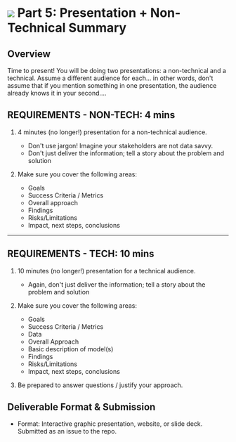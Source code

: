 # ![](https://ga-dash.s3.amazonaws.com/production/assets/logo-9f88ae6c9c3871690e33280fcf557f33.png) Part 5: Presentation + Non-Technical Summary

## Overview

Time to present!  You will be doing two presentations: a non-technical and a technical.  Assume a different audience for each... in other words, don't assume that if you mention something in one presentation, the audience already knows it in your second....



## REQUIREMENTS - NON-TECH: 4 mins

1. 4 minutes (no longer!) presentation for a non-technical audience.
   - Don't use jargon!  Imagine your stakeholders are not data savvy.
   - Don't just deliver the information; tell a story about the problem and solution

2. Make sure you cover the following areas:
   - Goals
   - Success Criteria / Metrics
   - Overall approach
   - Findings
   - Risks/Limitations
   - Impact, next steps, conclusions



---

## REQUIREMENTS - TECH: 10 mins

1. 10 minutes (no longer!) presentation for a technical audience.
   - Again, don't just deliver the information; tell a story about the problem and solution

2. Make sure you cover the following areas:
   - Goals
   - Success Criteria / Metrics
   - Data
   - Overall Approach
   - Basic description of model(s)
   - Findings
   - Risks/Limitations
   - Impact, next steps, conclusions

3. Be prepared to answer questions / justify your approach.  



## Deliverable Format & Submission

- Format: Interactive graphic presentation, website, or slide deck.  Submitted as an issue to the repo.
